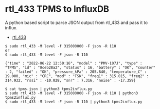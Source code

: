 # rtl_433 TPMS to InfluxDB

A python based script to parse JSON output from rtl_433 and pass it to influx.
* [rtl_433](https://github.com/merbanan/rtl_433)

```
$ sudo rtl_433 -M level -f 315000000 -F json -R 110
or
$ sudo rtl_433 -M level -F json -R 110

{"time" : "2022-06-22 12:50:16", "model" : "PMV-107J", "type" : "TPMS", "id" : "0ceb28a2", "status" : 16, "battery" : "OK", "counter" : 2, "failed" : "OK", "pressure_kPa" : 205.840, "temperature_C" : 19.000, "mic" : "CRC", "mod" : "FSK", "freq1" : 315.015, "freq2" : 314.932, "rssi" : -10.028, "snr" : 7.316, "noise" : -17.359}

$ cat tpms.json | python3 tpms2influx.py
$ sudo rtl_433 -M level -f 315000000 -F json -R 110 | python3 tpms2influx.py
$ sudo rtl_433 -M level -F json -R 110 | python3 tpms2influx.py
